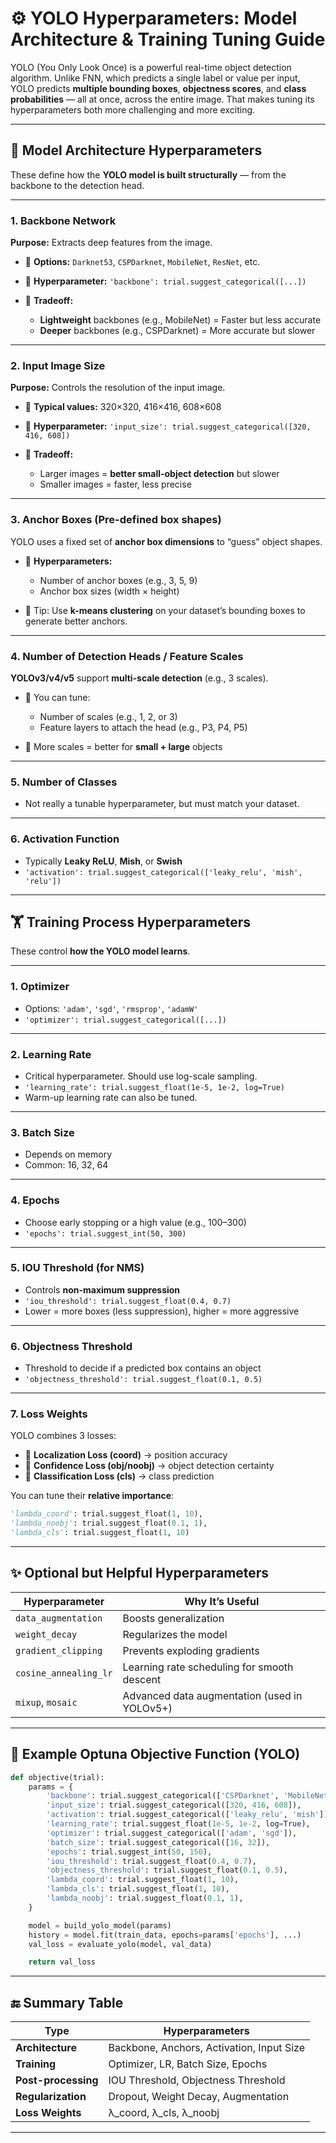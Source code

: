 # ⚙️ YOLO Hyperparameters: Model Architecture & Training Tuning Guide

YOLO (You Only Look Once) is a powerful real-time object detection algorithm. Unlike FNN, which predicts a single label or value per input, YOLO predicts **multiple bounding boxes**, **objectness scores**, and **class probabilities** — all at once, across the entire image. That makes tuning its hyperparameters both more challenging and more exciting.

---

## 🔧 Model Architecture Hyperparameters

These define how the **YOLO model is built structurally** — from the backbone to the detection head.

---

### 1. **Backbone Network**

**Purpose:** Extracts deep features from the image.

* 🔹 **Options:** `Darknet53`, `CSPDarknet`, `MobileNet`, `ResNet`, etc.
* 🔹 **Hyperparameter:** `'backbone': trial.suggest_categorical([...])`
* 🔹 **Tradeoff:**

  * **Lightweight** backbones (e.g., MobileNet) = Faster but less accurate
  * **Deeper** backbones (e.g., CSPDarknet) = More accurate but slower

---

### 2. **Input Image Size**

**Purpose:** Controls the resolution of the input image.

* 🔹 **Typical values:** 320×320, 416×416, 608×608
* 🔹 **Hyperparameter:** `'input_size': trial.suggest_categorical([320, 416, 608])`
* 🔹 **Tradeoff:**

  * Larger images = **better small-object detection** but slower
  * Smaller images = faster, less precise

---

### 3. **Anchor Boxes (Pre-defined box shapes)**

YOLO uses a fixed set of **anchor box dimensions** to “guess” object shapes.

* 🔹 **Hyperparameters:**

  * Number of anchor boxes (e.g., 3, 5, 9)
  * Anchor box sizes (width × height)
* 🔹 Tip: Use **k-means clustering** on your dataset’s bounding boxes to generate better anchors.

---

### 4. **Number of Detection Heads / Feature Scales**

**YOLOv3/v4/v5** support **multi-scale detection** (e.g., 3 scales).

* 🔹 You can tune:

  * Number of scales (e.g., 1, 2, or 3)
  * Feature layers to attach the head (e.g., P3, P4, P5)
* 🔹 More scales = better for **small + large** objects

---

### 5. **Number of Classes**

* Not really a tunable hyperparameter, but must match your dataset.

---

### 6. **Activation Function**

* Typically **Leaky ReLU**, **Mish**, or **Swish**
* `'activation': trial.suggest_categorical(['leaky_relu', 'mish', 'relu'])`

---

## 🏋️ Training Process Hyperparameters

These control **how the YOLO model learns**.

---

### 1. **Optimizer**

* Options: `'adam'`, `'sgd'`, `'rmsprop'`, `'adamW'`
* `'optimizer': trial.suggest_categorical([...])`

---

### 2. **Learning Rate**

* Critical hyperparameter. Should use log-scale sampling.
* `'learning_rate': trial.suggest_float(1e-5, 1e-2, log=True)`
* Warm-up learning rate can also be tuned.

---

### 3. **Batch Size**

* Depends on memory
* Common: 16, 32, 64

---

### 4. **Epochs**

* Choose early stopping or a high value (e.g., 100–300)
* `'epochs': trial.suggest_int(50, 300)`

---

### 5. **IOU Threshold (for NMS)**

* Controls **non-maximum suppression**
* `'iou_threshold': trial.suggest_float(0.4, 0.7)`
* Lower = more boxes (less suppression), higher = more aggressive

---

### 6. **Objectness Threshold**

* Threshold to decide if a predicted box contains an object
* `'objectness_threshold': trial.suggest_float(0.1, 0.5)`

---

### 7. **Loss Weights**

YOLO combines 3 losses:

* 🔹 **Localization Loss (coord)** → position accuracy
* 🔹 **Confidence Loss (obj/noobj)** → object detection certainty
* 🔹 **Classification Loss (cls)** → class prediction

You can tune their **relative importance**:

```python
'lambda_coord': trial.suggest_float(1, 10),
'lambda_noobj': trial.suggest_float(0.1, 1),
'lambda_cls': trial.suggest_float(1, 10)
```

---

## ✨ Optional but Helpful Hyperparameters

| Hyperparameter        | Why It’s Useful                              |
| --------------------- | -------------------------------------------- |
| `data_augmentation`   | Boosts generalization                        |
| `weight_decay`        | Regularizes the model                        |
| `gradient_clipping`   | Prevents exploding gradients                 |
| `cosine_annealing_lr` | Learning rate scheduling for smooth descent  |
| `mixup`, `mosaic`     | Advanced data augmentation (used in YOLOv5+) |

---

## 🧪 Example Optuna Objective Function (YOLO)

```python
def objective(trial):
    params = {
        'backbone': trial.suggest_categorical(['CSPDarknet', 'MobileNet', 'ResNet50']),
        'input_size': trial.suggest_categorical([320, 416, 608]),
        'activation': trial.suggest_categorical(['leaky_relu', 'mish']),
        'learning_rate': trial.suggest_float(1e-5, 1e-2, log=True),
        'optimizer': trial.suggest_categorical(['adam', 'sgd']),
        'batch_size': trial.suggest_categorical([16, 32]),
        'epochs': trial.suggest_int(50, 150),
        'iou_threshold': trial.suggest_float(0.4, 0.7),
        'objectness_threshold': trial.suggest_float(0.1, 0.5),
        'lambda_coord': trial.suggest_float(1, 10),
        'lambda_cls': trial.suggest_float(1, 10),
        'lambda_noobj': trial.suggest_float(0.1, 1),
    }

    model = build_yolo_model(params)
    history = model.fit(train_data, epochs=params['epochs'], ...)
    val_loss = evaluate_yolo(model, val_data)

    return val_loss
```

---

## 🔚 Summary Table

| Type                | Hyperparameters                           |
| ------------------- | ----------------------------------------- |
| **Architecture**    | Backbone, Anchors, Activation, Input Size |
| **Training**        | Optimizer, LR, Batch Size, Epochs         |
| **Post-processing** | IOU Threshold, Objectness Threshold       |
| **Regularization**  | Dropout, Weight Decay, Augmentation       |
| **Loss Weights**    | λ\_coord, λ\_cls, λ\_noobj                |

---
